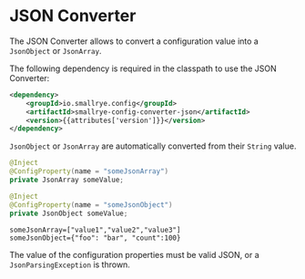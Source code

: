 # JSON Converter

The JSON Converter allows to convert a configuration value into a `JsonObject` or `JsonArray`.

The following dependency is required in the classpath to use the JSON Converter:

```xml
<dependency>
    <groupId>io.smallrye.config</groupId>
    <artifactId>smallrye-config-converter-json</artifactId>
    <version>{{attributes['version']}}</version>
</dependency>
```

`JsonObject` or `JsonArray` are automatically converted from their `String` value.

```java
@Inject
@ConfigProperty(name = "someJsonArray")
private JsonArray someValue;

@Inject
@ConfigProperty(name = "someJsonObject")
private JsonObject someValue;
```

```properties
someJsonArray=["value1","value2","value3"]
someJsonObject={"foo": "bar", "count":100}
```

The value of the configuration properties must be valid JSON, or a `JsonParsingException` is thrown.
